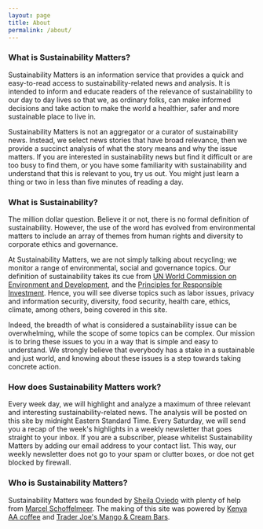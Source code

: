 ```yaml
---
layout: page
title: About
permalink: /about/
---
```

### What is Sustainability Matters?

Sustainability Matters is an information service that provides a quick and easy-to-read access to sustainability-related news and analysis. It is intended to inform and educate readers of the relevance of sustainability to our day to day lives so that we, as ordinary folks, can make informed decisions and take action to make the world a healthier, safer and more sustainable place to live in.

Sustainability Matters is not an aggregator or a curator of sustainability news. Instead, we select news stories that have broad relevance, then we provide a succinct analysis of what the story means and why the issue matters. If you are interested in sustainability news but find it difficult or are too busy to find them, or you have some familiarity with sustainability and understand that this is relevant to you, try us out. You might just learn a thing or two in less than five minutes of reading a day.  

### What is Sustainability?

The million dollar question. Believe it or not, there is no formal definition of sustainability. However, the use of the word has evolved from environmental matters to include an array of themes from human rights and diversity to corporate ethics and governance.

At Sustainability Matters, we are not simply talking about recycling; we monitor a range of environmental, social and governance topics.  Our definition of sustainability takes its cue from [UN World Commission on Environment and Development](http://www.un-documents.net/our-common-future.pdf), and the [Principles for Responsible Investment](https://www.unpri.org/about). Hence, you will see diverse topics such as labor issues, privacy and information security, diversity, food security, health care, ethics, climate, among others, being covered in this site.

Indeed, the breadth of what is considered a sustainability issue can be overwhelming, while the scope of some topics can be complex. Our mission is to bring these issues to you in a way that is simple and easy to understand. We strongly believe that everybody has a stake in a sustainable and just world, and knowing about these issues is a step towards taking concrete action.   

### How does Sustainability Matters work?

Every week day, we will highlight and analyze a maximum of three relevant and interesting sustainability-related news. The analysis will be posted on this site by midnight Eastern Standard Time. Every Saturday, we will send you a recap of the week's highlights in a weekly newsletter that goes straight to your inbox. If you are a subscriber, please whitelist Sustainability Matters by adding our email address to your contact list. This way, our weekly newsletter does not go to your spam or clutter boxes, or doe not get blocked by firewall. 

### Who is Sustainability Matters?

Sustainability Matters was founded by [Sheila Oviedo](https://www.linkedin.com/in/sheilaoviedo) with plenty of help from [Marcel Schoffelmeer](https://www.linkedin.com/in/marcel-schoffelmeer-3520a63/). The making of this site was powered by [Kenya AA coffee](https://www.pinterest.com/pin/634022453762392056/) and [Trader Joe's Mango & Cream Bars](https://www.pinterest.com/pin/411938697146385225/).
